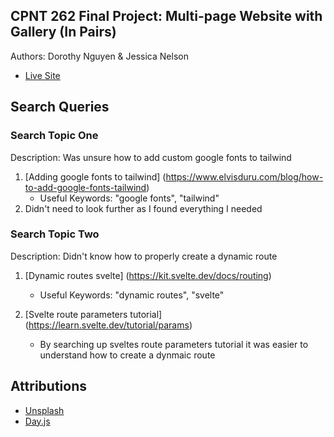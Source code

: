 ## CPNT 262 Final Project: Multi-page Website with Gallery (In Pairs)
Authors: Dorothy Nguyen & Jessica Nelson
- [Live Site](https://cpnt262-final-project-dorothy-jessica.netlify.app/)

## Search Queries

### Search Topic One
Description: Was unsure how to add custom google fonts to tailwind

1. [Adding google fonts to tailwind] (https://www.elvisduru.com/blog/how-to-add-google-fonts-tailwind)
    - Useful Keywords: "google fonts", "tailwind"
2. Didn't need to look further as I found everything I needed

### Search Topic Two
Description: Didn't know how to properly create a dynamic route

1. [Dynamic routes svelte] (https://kit.svelte.dev/docs/routing)
   - Useful Keywords: "dynamic routes", "svelte"
  
2. [Svelte route parameters tutorial] (https://learn.svelte.dev/tutorial/params)
   - By searching up sveltes route parameters tutorial it was easier to understand how to create a dynmaic route


## Attributions
- [Unsplash](https://unsplash.com/)
- [Day.js](https://day.js.org/docs/en/installation/installation)
